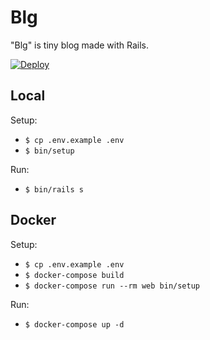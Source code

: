# Blg

"Blg" is tiny blog made with Rails.

[![Deploy](https://www.herokucdn.com/deploy/button.svg)](https://heroku.com/deploy)

## Local

Setup:

- `$ cp .env.example .env`
- `$ bin/setup`

Run:

- `$ bin/rails s`

## Docker

Setup:

- `$ cp .env.example .env`
- `$ docker-compose build`
- `$ docker-compose run --rm web bin/setup`

Run:

- `$ docker-compose up -d`
